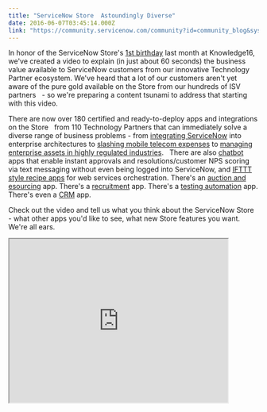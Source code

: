 ```yaml
---
title: "ServiceNow Store  Astoundingly Diverse"
date: 2016-06-07T03:45:14.000Z
link: "https://community.servicenow.com/community?id=community_blog&sys_id=89ad62a9dbd0dbc01dcaf3231f96199f"
---
```

<p>In honor of the ServiceNow Store's <a title="" _jive_internal="true" href="/community?id=community_blog&sys_id=972de6e5dbd0dbc01dcaf3231f961932">1st birthday</a> last month at Knowledge16, we've created a video to explain (in just about 60 seconds) the business value available to ServiceNow customers from our innovative Technology Partner ecosystem. We've heard that a lot of our customers aren't yet aware of the pure gold available on the Store from our hundreds of ISV partners   - so we're preparing a content tsunami to address that starting with this video.</p><p></p><p>There are now over 180 certified and ready-to-deploy apps and integrations on the Store   from 110 Technology Partners that can immediately solve a diverse range of business problems - from <a title="t.ly/22KqPHE" href="http://bit.ly/22KqPHE">integrating ServiceNow</a> into enterprise architectures to <a title="t.ly/1RVNhFM" href="http://bit.ly/1RVNhFM">slashing mobile telecom expenses</a> to <a title="t.ly/1UmZghl" href="http://bit.ly/1UmZghl">managing enterprise assets in highly regulated industries</a>.   There are also <a title="t.ly/1tdbcwy" href="http://bit.ly/1tdbcwy">chatbot</a> apps that enable instant approvals and resolutions/customer NPS scoring via text messaging without even being logged into ServiceNow, and <a title="t.ly/2145mrF" href="http://bit.ly/2145mrF">IFTTT style recipe apps</a> for web services orchestration. There's an <a title="t.ly/1XyzoWF" href="http://bit.ly/1XyzoWF">auction and esourcing</a> app. There's a <a title="t.ly/1YbMzeX" href="http://bit.ly/1YbMzeX">recruitment</a> app. There's a <a title="t.ly/28gnzHU" href="http://bit.ly/28gnzHU">testing automation</a> app. There's even a <a title="t.ly/1X7PyWl" href="http://bit.ly/1X7PyWl">CRM</a> app.</p><p></p><p>Check out the video and tell us what you think about the ServiceNow Store - what other apps you'd like to see, what new Store features you want. We're all ears.</p><p></p><p><iframe src="https://youtube.com/embed/Dc-2Ww3VMTQ" width="440" height="330"/></p>